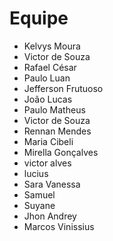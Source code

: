 # Equipe

- Kelvys Moura
- Victor de Souza
- Rafael César
- Paulo Luan
- Jefferson Frutuoso
- João Lucas
- Paulo Matheus 
- Victor de Souza
- Rennan Mendes
- Maria Cibeli
- Mirella Gonçalves
- victor alves
- lucius
- Sara Vanessa
- Samuel
- Suyane
- Jhon Andrey
- Marcos Vinissius
